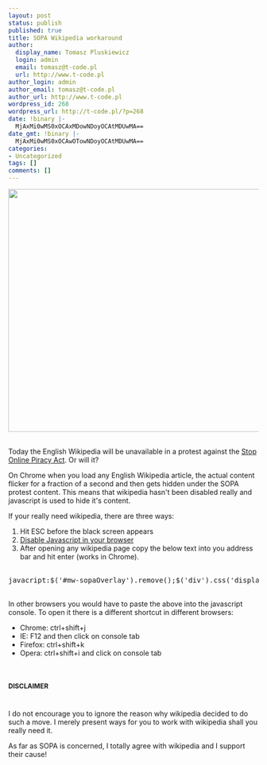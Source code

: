 ```yaml
---
layout: post
status: publish
published: true
title: SOPA Wikipedia workaround
author:
  display_name: Tomasz Pluskiewicz
  login: admin
  email: tomasz@t-code.pl
  url: http://www.t-code.pl
author_login: admin
author_email: tomasz@t-code.pl
author_url: http://www.t-code.pl
wordpress_id: 268
wordpress_url: http://t-code.pl/?p=268
date: !binary |-
  MjAxMi0wMS0xOCAxMDowNDoyOCAtMDUwMA==
date_gmt: !binary |-
  MjAxMi0wMS0xOCAwOTowNDoyOCAtMDUwMA==
categories:
- Uncategorized
tags: []
comments: []
---
```

<p><!--:en--></p>
<p style="text-align: center;"><img class="aligncenter" title="SOPA protest" alt="" src="http://upload.wikimedia.org/wikipedia/commons/9/98/WP_SOPA_Splash_Full.jpg" width="565" height="489" /></p><br />
Today the English Wikipedia will be unavailable in a protest against the <a title="SOPA" href="http://en.wikipedia.org/wiki/SOPA">Stop Online Piracy Act</a>. Or will it?</p>
<p>On Chrome when you load any English Wikipedia article, the actual content flicker for a fraction of a second and then gets hidden under the SOPA protest content. This means that wikipedia hasn't been disabled really and javascript is used to hide it's content.</p>
<p>If your really need wikipedia, there are three ways:</p>
<ol>
<li>Hit ESC before the black screen appears</li>
<li><a href="http://lmgtfy.com/?q=Disable+Javascript+in+browser">Disable Javascript in your browser</a></li>
<li>After opening any wikipedia page copy the below text into you address bar and hit enter (works in Chrome).</li><br />
</ol></p>
<pre class="brush: javascript; gutter: false">javacript:$(&#039;#mw-sopaOverlay&#039;).remove();$(&#039;div&#039;).css(&#039;display&#039;, &#039;block&#039;);</pre><br />
In other browsers you would have to paste the above into the javascript console. To open it there is a different shortcut in different browsers:</p>
<ul>
<li>Chrome: ctrl+shift+j</li>
<li>IE: F12 and then click on console tab</li>
<li>Firefox: ctrl+shift+k</li>
<li>Opera: ctrl+shift+i and click on console tab</li><br />
</ul></p>
<h2><span style="font-size: small;"><span style="line-height: 24px;">DISCLAIMER</span></span></h2><br />
I do not encourage you to ignore the reason why wikipedia decided to do such a move. I merely present ways for you to work with wikipedia shall you really need it.</p>
<p>As far as SOPA is concerned, I totally agree with wikipedia and I support their cause!<!--:--></p>
